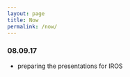 ```yaml
---
layout: page
title: Now
permalink: /now/
---
```


### 08.09.17

- preparing the presentations for IROS


<!--
Previous nows

### 08.09.17

- preparing for IROS17
- revising the design of a 2DOF joint

### 31.08.17

back from the holidays :sob:
- Revising the design of the R1 moving base
- Working on some reviews for HUMANODS2017

### 17.08.17

- Working on the iCub3 covers surfaces and storing them on the iCub repo
- Getting things ready before a week of holidays

### 05.08.17

- Creating the [now page](http://nownownow.com/about)!
- Writing a blog post on spherical bearings.
- Enjoying a summer holiday day in Arezzo.
-->
